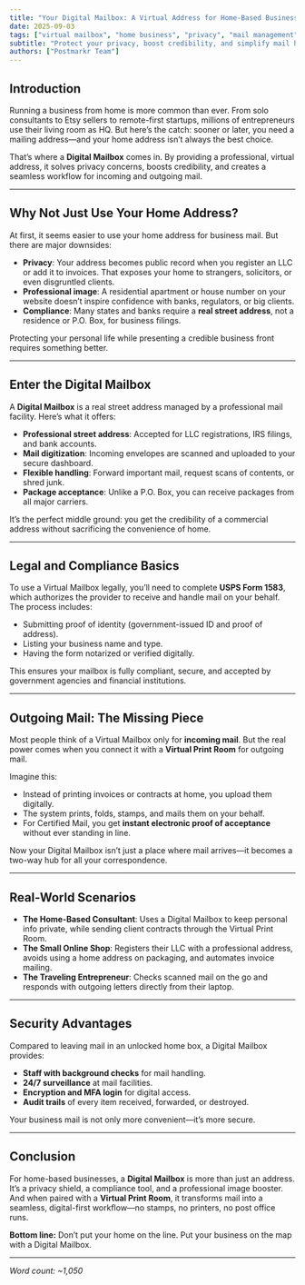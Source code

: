 ```yaml
---
title: "Your Digital Mailbox: A Virtual Address for Home-Based Business"
date: 2025-09-03
tags: ["virtual mailbox", "home business", "privacy", "mail management"]
subtitle: "Protect your privacy, boost credibility, and simplify mail handling."
authors: ["Postmarkr Team"]
---
```


## Introduction

Running a business from home is more common than ever. From solo consultants to Etsy sellers to remote-first startups, millions of entrepreneurs use their living room as HQ. But here’s the catch: sooner or later, you need a mailing address—and your home address isn’t always the best choice.  

That’s where a **Digital Mailbox** comes in. By providing a professional, virtual address, it solves privacy concerns, boosts credibility, and creates a seamless workflow for incoming and outgoing mail.  

---

## Why Not Just Use Your Home Address?

At first, it seems easier to use your home address for business mail. But there are major downsides:  

- **Privacy**: Your address becomes public record when you register an LLC or add it to invoices. That exposes your home to strangers, solicitors, or even disgruntled clients.  
- **Professional image**: A residential apartment or house number on your website doesn’t inspire confidence with banks, regulators, or big clients.  
- **Compliance**: Many states and banks require a **real street address**, not a residence or P.O. Box, for business filings.  

Protecting your personal life while presenting a credible business front requires something better.  

---

## Enter the Digital Mailbox

A **Digital Mailbox** is a real street address managed by a professional mail facility. Here’s what it offers:  

- **Professional street address**: Accepted for LLC registrations, IRS filings, and bank accounts.  
- **Mail digitization**: Incoming envelopes are scanned and uploaded to your secure dashboard.  
- **Flexible handling**: Forward important mail, request scans of contents, or shred junk.  
- **Package acceptance**: Unlike a P.O. Box, you can receive packages from all major carriers.  

It’s the perfect middle ground: you get the credibility of a commercial address without sacrificing the convenience of home.  

---

## Legal and Compliance Basics

To use a Virtual Mailbox legally, you’ll need to complete **USPS Form 1583**, which authorizes the provider to receive and handle mail on your behalf. The process includes:  

- Submitting proof of identity (government-issued ID and proof of address).  
- Listing your business name and type.  
- Having the form notarized or verified digitally.  

This ensures your mailbox is fully compliant, secure, and accepted by government agencies and financial institutions.  

---

## Outgoing Mail: The Missing Piece

Most people think of a Virtual Mailbox only for **incoming mail**. But the real power comes when you connect it with a **Virtual Print Room** for outgoing mail.  

Imagine this:  
- Instead of printing invoices or contracts at home, you upload them digitally.  
- The system prints, folds, stamps, and mails them on your behalf.  
- For Certified Mail, you get **instant electronic proof of acceptance** without ever standing in line.  

Now your Digital Mailbox isn’t just a place where mail arrives—it becomes a two-way hub for all your correspondence.  

---

## Real-World Scenarios

- **The Home-Based Consultant**: Uses a Digital Mailbox to keep personal info private, while sending client contracts through the Virtual Print Room.  
- **The Small Online Shop**: Registers their LLC with a professional address, avoids using a home address on packaging, and automates invoice mailing.  
- **The Traveling Entrepreneur**: Checks scanned mail on the go and responds with outgoing letters directly from their laptop.  

---

## Security Advantages

Compared to leaving mail in an unlocked home box, a Digital Mailbox provides:  

- **Staff with background checks** for mail handling.  
- **24/7 surveillance** at mail facilities.  
- **Encryption and MFA login** for digital access.  
- **Audit trails** of every item received, forwarded, or destroyed.  

Your business mail is not only more convenient—it’s more secure.  

---

## Conclusion

For home-based businesses, a **Digital Mailbox** is more than just an address. It’s a privacy shield, a compliance tool, and a professional image booster. And when paired with a **Virtual Print Room**, it transforms mail into a seamless, digital-first workflow—no stamps, no printers, no post office runs.  

**Bottom line:** Don’t put your home on the line. Put your business on the map with a Digital Mailbox.  

---
*Word count: ~1,050*
